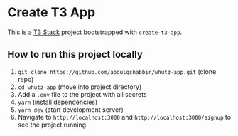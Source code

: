 # Create T3 App

This is a [T3 Stack](https://create.t3.gg/) project bootstrapped with `create-t3-app`.

## How to run this project locally

1. `git clone https://github.com/abdulqshabbir/whutz-app.git` (clone repo)
2. `cd whutz-app` (move into project directory)
3. Add a `.env` file to the project with all secrets
4. `yarn` (install dependencies)
5. `yarn dev` (start development server)
6. Navigate to `http://localhost:3000` and `http://localhost:3000/signup` to see the project running
